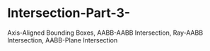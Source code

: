 # Intersection-Part-3-
Axis-Aligned Bounding Boxes, AABB-AABB Intersection, Ray-AABB Intersection, AABB-Plane Intersection
